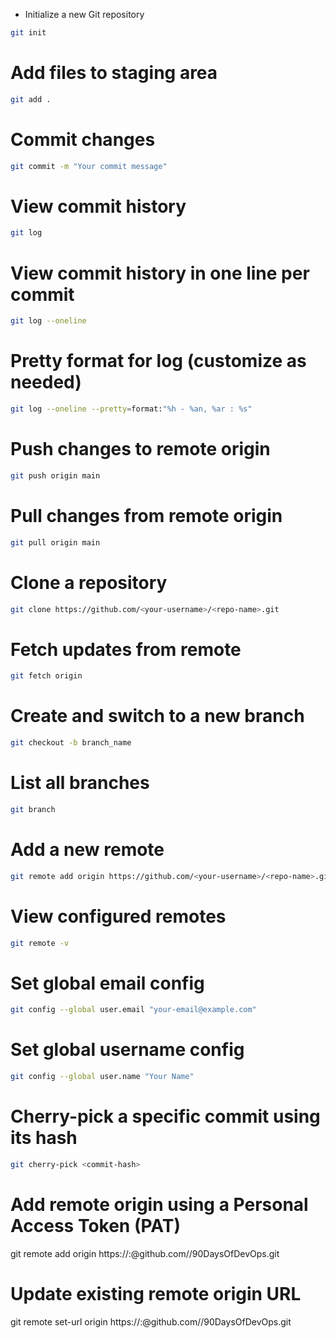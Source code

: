 
- Initialize a new Git repository
```bash
git init
```

# Add files to staging area
```bash
git add .
```

# Commit changes
```bash
git commit -m "Your commit message"
```

# View commit history
```bash
git log
```

# View commit history in one line per commit
```bash
git log --oneline
```

# Pretty format for log (customize as needed)
```bash
git log --oneline --pretty=format:"%h - %an, %ar : %s"
```

# Push changes to remote origin
```bash
git push origin main
```

# Pull changes from remote origin
```bash
git pull origin main
```

# Clone a repository
```bash
git clone https://github.com/<your-username>/<repo-name>.git
```

# Fetch updates from remote
```bash
git fetch origin
```

# Create and switch to a new branch
```bash
git checkout -b branch_name
```

# List all branches
```bash
git branch
```

# Add a new remote
```bash
git remote add origin https://github.com/<your-username>/<repo-name>.git
```

# View configured remotes
```bash
git remote -v
```

# Set global email config
```bash
git config --global user.email "your-email@example.com"
```

# Set global username config
```bash
git config --global user.name "Your Name"
```

# Cherry-pick a specific commit using its hash
```bash
git cherry-pick <commit-hash>
```

# Add remote origin using a Personal Access Token (PAT)
git remote add origin https://<your-username>:<your-PAT>@github.com/<your-username>/90DaysOfDevOps.git

# Update existing remote origin URL
git remote set-url origin https://<your-username>:<your-PAT>@github.com/<your-username>/90DaysOfDevOps.git
